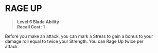 ﻿---
tags:
  - Ability
  - CharacterOption
name: 'RAGE UP'
level: 6
domain: 'Blade'
type: 'Ability'
recall: '1'
description: 'Before you make an attack, you can mark a Stress to gain a bonus to your damage roll equal to twice your Strength. You can Rage Up twice per attack.'
---
# RAGE UP

> **Level 6 Blade Ability**  
> **Recall Cost:** 1

Before you make an attack, you can mark a Stress to gain a bonus to your damage roll equal to twice your Strength. You can Rage Up twice per attack.
